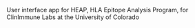 User interface app for HEAP, HLA Epitope Analysis Program, for ClinImmune Labs at the University of Colorado
